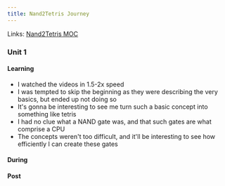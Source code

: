 ```yaml
---
title: Nand2Tetris Journey
---
```

Links: [Nand2Tetris MOC](out/nand2tetris-moc.md)
### Unit 1
#### Learning
- I watched the videos in 1.5-2x speed
- I was tempted to skip the beginning as they were describing the very basics, but ended up not doing so
- It's gonna be interesting to see me turn such a basic concept into something like tetris
- I had no clue what a NAND gate was, and that such gates are what comprise a CPU
- The concepts weren't too difficult, and it'll be interesting to see how efficiently I can create these gates
#### During
#### Post